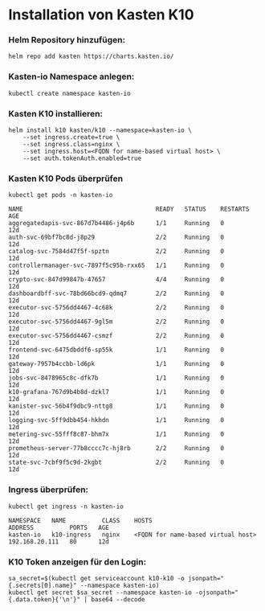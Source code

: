 # Installation von Kasten K10
### Helm Repository hinzufügen:
`helm repo add kasten https://charts.kasten.io/`
### Kasten-io Namespace anlegen:
`kubectl create namespace kasten-io`
### Kasten K10 installieren:
```
helm install k10 kasten/k10 --namespace=kasten-io \
    --set ingress.create=true \
    --set ingress.class=nginx \
    --set ingress.host=<FQDN for name-based virtual host> \
    --set auth.tokenAuth.enabled=true
```
### Kasten K10 Pods überprüfen
`kubectl get pods -n kasten-io`
```
NAME                                     READY   STATUS    RESTARTS   AGE
aggregatedapis-svc-867d7b4486-j4p6b      1/1     Running   0          12d
auth-svc-69bf7bc8d-j8p29                 2/2     Running   0          12d
catalog-svc-7584d47f5f-spztn             2/2     Running   0          12d
controllermanager-svc-7897f5c95b-rxx65   1/1     Running   0          12d
crypto-svc-847d99847b-47657              4/4     Running   0          12d
dashboardbff-svc-78bd66bcd9-qdmq7        2/2     Running   0          12d
executor-svc-5756dd4467-4c68k            2/2     Running   0          12d
executor-svc-5756dd4467-9gl5m            2/2     Running   0          12d
executor-svc-5756dd4467-csmzf            2/2     Running   0          12d
frontend-svc-6475dbddf6-sp55k            1/1     Running   0          12d
gateway-7957b4ccbb-ld6pk                 1/1     Running   0          12d
jobs-svc-8478965c8c-dfk7b                1/1     Running   0          12d
k10-grafana-767d9b4b8d-dzkl7             1/1     Running   0          12d
kanister-svc-56b4f9dbc9-nttg8            1/1     Running   0          12d
logging-svc-5ff9dbb454-hkhdn             1/1     Running   0          12d
metering-svc-55fff8c87-bhm7x             1/1     Running   0          12d
prometheus-server-77b8cccc7c-hj8rb       2/2     Running   0          12d
state-svc-7cbf9f5c9d-2kgbt               2/2     Running   0          12d
```
### Ingress überprüfen:
`kubectl get ingress -n kasten-io`
```
NAMESPACE   NAME          CLASS    HOSTS                               ADDRESS          PORTS   AGE
kasten-io   k10-ingress   nginx    <FQDN for name-based virtual host>  192.168.20.111   80      12d
```
### K10 Token anzeigen für den Login:
`sa_secret=$(kubectl get serviceaccount k10-k10 -o jsonpath="{.secrets[0].name}" --namespace kasten-io)`\
`kubectl get secret $sa_secret --namespace kasten-io -ojsonpath="{.data.token}{'\n'}" | base64 --decode`
